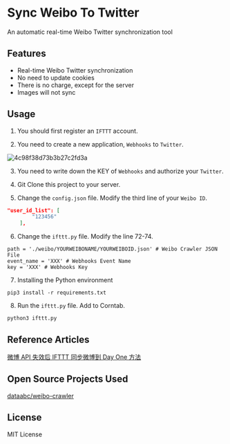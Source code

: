 <!--
 * @Author: Vincent Young
 * @Date: 2022-07-04 18:40:32
 * @LastEditors: Vincent Young
 * @LastEditTime: 2022-07-04 19:01:21
 * @FilePath: /log/Users/vincent/Downloads/Sync-Weibo-Twitter/README.md
 * @Telegram: https://t.me/missuo
 * 
 * Copyright © 2022 by Vincent, All Rights Reserved. 
-->
# Sync Weibo To Twitter
An automatic real-time Weibo Twitter synchronization tool

## Features
- Real-time Weibo Twitter synchronization
- No need to update cookies
- There is no charge, except for the server
- Images will not sync

## Usage
1. You should first register an `IFTTT` account.

2. You need to create a new application, `Webhooks` to `Twitter`. 

![4c98f38d73b3b27c2fd3a](https://telegraph.eowo.us/file/4c98f38d73b3b27c2fd3a.png)

3. You need to write down the KEY of `Webhooks` and authorize your `Twitter`.

4. Git Clone this project to your server.

5. Change the `config.json` file. Modify the third line of your `Weibo ID`.

~~~json
"user_id_list": [
        "123456"
    ],
~~~

6. Change the `ifttt.py` file. Modify the line 72-74.
~~~
path = './weibo/YOURWEIBONAME/YOURWEIBOID.json' # Weibo Crawler JSON File
event_name = 'XXX' # Webhooks Event Name
key = 'XXX' # Webhooks Key
~~~

7. Installing the Python environment
~~~shell
pip3 install -r requirements.txt
~~~

8. Run the `ifttt.py` file. Add to Corntab.
~~~shell
python3 ifttt.py
~~~

## Reference Articles
[微博 API 失效后 IFTTT 同步微博到 Day One 方法](https://sspai.com/post/67334)

## Open Source Projects Used
[dataabc/weibo-crawler](https://github.com/dataabc/weibo-crawler)

## License
MIT License